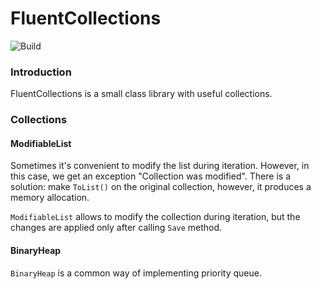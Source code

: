 # FluentCollections

![Build](https://github.com/leverindev/FluentCollections/workflows/dotnetcorebuild/badge.svg)

### Introduction
FluentCollections is a small class library with useful collections.

### Collections

#### ModifiableList

Sometimes it's convenient to modify the list during iteration. However, in this case, we get an exception "Collection was modified". There is a solution: make `ToList()` on the original collection, however, it produces a memory allocation.

`ModifiableList` allows to modify the collection during iteration, but the changes are applied only after calling `Save` method.

#### BinaryHeap

`BinaryHeap` is a common way of implementing priority queue.
